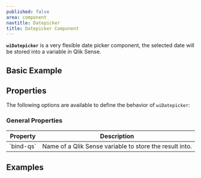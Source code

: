 ```yaml
---
published: false
area: component
navtitle: Datepicker
title: Datepicker Component
---
```


**`wiDatepicker`** is a very flexible date picker component, the selected date will be stored into a variable in Qlik Sense.

## Basic Example

## Properties
The following options are available to define the behavior of `wiDatepicker`:

### General Properties

Property				| Description
-----------------------	| ------------------------------------------------------
`bind-qs´               | Name of a Qlik Sense variable to store the result into.


## Examples
